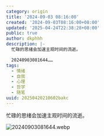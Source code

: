 ```yaml
---
category: origin
title: '2024-09-03 08:16:00'
created: '2024-09-03T08:16:00+08:00'
updated: '2025-04-24T22:38:28+08:00'
public: true
author: dkphhh
description: |-
  忙碌的思绪会加速主观时间的流逝。

  20240903081644……
tags:
  - 情绪
  - 自我
  - 心理
  - 哲学
  - 随笔
uuid: 20250420210602bakc
---
```


忙碌的思绪会加速主观时间的流逝。

![20240903081644.webp](https://img.dkphhh.me/20240903081644.webp)
